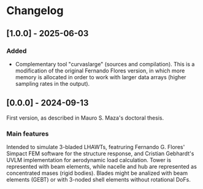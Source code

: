 # Changelog

## [1.0.0] - 2025-06-03
### Added
- Complementary tool "curvaslarge" (sources and compilation). This is a modification of the original Fernando Flores version, in which more memory is allocated in order to work with larger data arrays (higher sampling rates in the output).

## [0.0.0] - 2024-09-13
First version, as described in Mauro S. Maza's doctoral thesis.

### Main features
Intended to simulate 3-bladed LHAWTs, featruring Fernando G. Flores' Simpact FEM software for the structure response, and Cristian Gebhardt's UVLM implementation for aerodynamic load calculation.
Tower is represented with beam elements, while nacelle and hub are represented as concentrated mases (rigid bodies). Blades might be analized with beam elements (GEBT) or with 3-noded shell elements without rotational DoFs.
